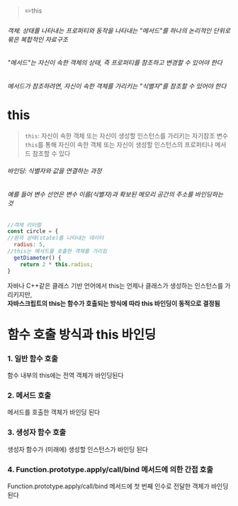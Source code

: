 > ✏️this

###### 객체: 상태를 나타내는 프로퍼티와 동작을 나타내는 "메서드"를 하나의 논리적인 단위로 묶은 복합적인 자료구조
###### "메서드"는 자신이 속한 객체의 상태, 즉 프로퍼티를 참조하고 변경할 수 있어야 한다
###### 메서드가 참조하려면, 자신이 속한 객체를 가리키는 "식별자"를 참조할 수 있어야 한다

# this
>`this`: 자신이 속한 객체 또는 자신이 생성할 인스턴스를 가리키는 자기참조 변수</br>
>`this`를 통해 자신이 속한 객체 또는 자신이 생성할 인스턴스의 프로퍼티나 메서드 참조할 수 있다

###### 바인딩: 식별자와 값을 연결하는 과정
###### 예를 들어 변수 선언은 변수 이름(식별자)과 확보된 메모리 공간의 주소를 바인딩하는 것


```jsx
//객체 리터럴
const circle = {
//원의 상태(state)를 나타내는 데이터
  radius: 5,
//this는 메서드를 호출한 객체를 가리킴
  getDiameter() {
    return 2 * this.radius;
}
```

자바나 C++같은 클래스 기반 언어에서 this는 언제나 클래스가 생성하는 인스턴스를 가리키지만, </br>
**자바스크립트의 this는 함수가 호출되는 방식에 따라 this 바인딩이 동적으로 결정됨**


# 함수 호출 방식과 this 바인딩

### 1. 일반 함수 호출
함수 내부의 this에는 전역 객체가 바인딩된다

### 2. 메서드 호출
메서드를 호출한 객체가 바인딩 된다

### 3. 생성자 함수 호출
생성자 함수가 (미래에) 생성할 인스턴스가 바인딩 된다

### 4. Function.prototype.apply/call/bind 메서드에 의한 간접 호출
Function.prototype.apply/call/bind 메서드에 첫 번째 인수로 전달한 객체가 바인딩 된다 







